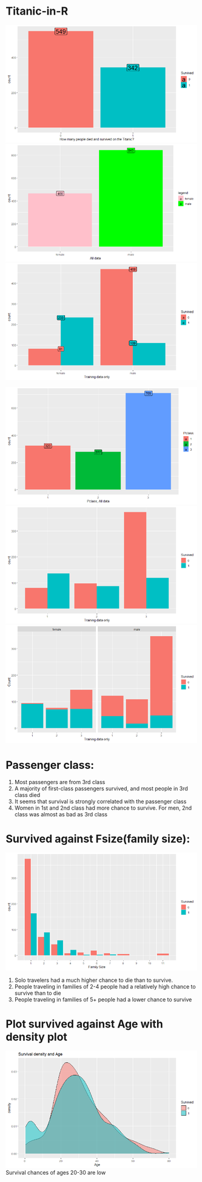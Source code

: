 # Titanic-in-R
![](Titanic1.png)
![](Titanic2.png)
![](Titanic3.png)

![](Titanic4.png)
![](Titanic5.png)
![](Titanic6.png)

# Passenger class:
1. Most passengers are from 3rd class
2. A majority of first-class passengers survived, and most people in 3rd class died
3. It seems that survival is strongly correlated with the passenger class
4. Women in 1st and 2nd class had more chance to survive. For men, 2nd class was almost as bad as 3rd class

# Survived against Fsize(family size):
![](Titanic7.png)
1. Solo travelers had a much higher chance to die than to survive.
2. People traveling in families of 2-4 people had a relatively high chance to survive than to die
3. People traveling in families of 5+ people had a lower chance to survive

# Plot survived against Age with density plot 
![](Titanic8.png)
Survival chances of ages 20-30 are low
